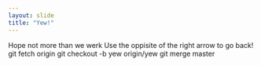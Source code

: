 ```yaml
---
layout: slide
title: "Yew!"
---
```

Hope not more than we werk
Use the oppisite of the right arrow to go back!
git fetch origin
git checkout -b yew origin/yew
git merge master
